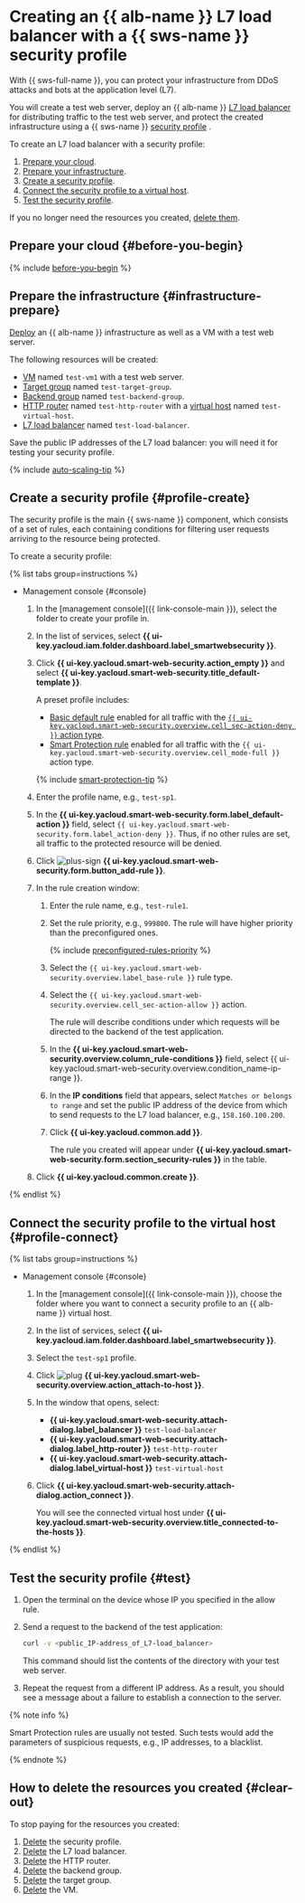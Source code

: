 # Creating an {{ alb-name }} L7 load balancer with a {{ sws-name }} security profile

With {{ sws-full-name }}, you can protect your infrastructure from DDoS attacks and bots at the application level (L7).

You will create a test web server, deploy an {{ alb-name }} [L7 load balancer](../application-load-balancer/concepts/application-load-balancer.md) for distributing traffic to the test web server, and protect the created infrastructure using a {{ sws-name }} [security profile](../smartwebsecurity/concepts/profiles.md) .

To create an L7 load balancer with a security profile:
1. [Prepare your cloud](#before-you-begin).
1. [Prepare your infrastructure](#infrastructure-prepare).
1. [Create a security profile](#profile-create).
1. [Connect the security profile to a virtual host](#profile-connect).
1. [Test the security profile](#test).

If you no longer need the resources you created, [delete them](#clear-out).

## Prepare your cloud {#before-you-begin}

{% include [before-you-begin](./_tutorials_includes/before-you-begin.md) %}

## Prepare the infrastructure {#infrastructure-prepare}

[Deploy](../application-load-balancer/quickstart.md) an {{ alb-name }} infrastructure as well as a VM with a test web server.

The following resources will be created:
* [VM](../compute/concepts/vm.md) named `test-vm1` with a test web server.
* [Target group](../application-load-balancer/concepts/target-group.md) named `test-target-group`.
* [Backend group](../application-load-balancer/concepts/backend-group.md) named `test-backend-group`.
* [HTTP router](../application-load-balancer/concepts/http-router.md) named `test-http-router` with a [virtual host](../application-load-balancer/concepts/http-router.md#virtual-host) named `test-virtual-host`.
* [L7 load balancer](../application-load-balancer/concepts/application-load-balancer.md) named `test-load-balancer`.

Save the public IP addresses of the L7 load balancer: you will need it for testing your security profile.

{% include [auto-scaling-tip](../_includes/smartwebsecurity/auto-scaling-tip.md) %}

## Create a security profile {#profile-create}

The security profile is the main {{ sws-name }} component, which consists of a set of rules, each containing conditions for filtering user requests arriving to the resource being protected.

To create a security profile:

{% list tabs group=instructions %}

- Management console {#console}

   1. In the [management console]({{ link-console-main }}), select the folder to create your profile in.
   1. In the list of services, select **{{ ui-key.yacloud.iam.folder.dashboard.label_smartwebsecurity }}**.
   1. Click **{{ ui-key.yacloud.smart-web-security.action_empty }}** and select **{{ ui-key.yacloud.smart-web-security.title_default-template }}**.

      A preset profile includes:
      * [Basic default rule](../smartwebsecurity/concepts/rules.md#base-rules) enabled for all traffic with the [`{{ ui-key.yacloud.smart-web-security.overview.cell_sec-action-deny }}` action type](../smartwebsecurity/concepts/rules.md#rule-action).
      * [Smart Protection rule](../smartwebsecurity/concepts/rules.md#smart-protection-rules) enabled for all traffic with the `{{ ui-key.yacloud.smart-web-security.overview.cell_mode-full }}` action type.

      {% include [smart-protection-tip](../_includes/smartwebsecurity/smart-protection-tip.md) %}

   1. Enter the profile name, e.g., `test-sp1`.
   1. In the **{{ ui-key.yacloud.smart-web-security.form.label_default-action }}** field, select `{{ ui-key.yacloud.smart-web-security.form.label_action-deny }}`. Thus, if no other rules are set, all traffic to the protected resource will be denied.
   1. Click ![plus-sign](../_assets/console-icons/plus.svg) **{{ ui-key.yacloud.smart-web-security.form.button_add-rule }}**.
   1. In the rule creation window:
      1. Enter the rule name, e.g., `test-rule1`.
      1. Set the rule priority, e.g., `999800`. The rule will have higher priority than the preconfigured ones.

         {% include [preconfigured-rules-priority](../_includes/smartwebsecurity/preconfigured-rules-priority.md) %}

      1. Select the `{{ ui-key.yacloud.smart-web-security.overview.label_base-rule }}` rule type.
      1. Select the `{{ ui-key.yacloud.smart-web-security.overview.cell_sec-action-allow }}` action.

         The rule will describe conditions under which requests will be directed to the backend of the test application.
      1. In the **{{ ui-key.yacloud.smart-web-security.overview.column_rule-conditions }}** field, select {{ ui-key.yacloud.smart-web-security.overview.condition_name-ip-range }}.
      1. In the **IP conditions** field that appears, select `Matches or belongs to range` and set the public IP address of the device from which to send requests to the L7 load balancer, e.g., `158.160.100.200`.
      1. Click **{{ ui-key.yacloud.common.add }}**.

         The rule you created will appear under **{{ ui-key.yacloud.smart-web-security.form.section_security-rules }}** in the table.
   1. Click **{{ ui-key.yacloud.common.create }}**.

{% endlist %}

## Connect the security profile to the virtual host {#profile-connect}

{% list tabs group=instructions %}

- Management console {#console}

   1. In the [management console]({{ link-console-main }}), choose the folder where you want to connect a security profile to an {{ alb-name }} virtual host.
   1. In the list of services, select **{{ ui-key.yacloud.iam.folder.dashboard.label_smartwebsecurity }}**.
   1. Select the `test-sp1` profile.
   1. Click ![plug](../_assets/console-icons/plug-connection.svg) **{{ ui-key.yacloud.smart-web-security.overview.action_attach-to-host }}**.
   1. In the window that opens, select:
      * **{{ ui-key.yacloud.smart-web-security.attach-dialog.label_balancer }}** `test-load-balancer`
      * **{{ ui-key.yacloud.smart-web-security.attach-dialog.label_http-router }}** `test-http-router`
      * **{{ ui-key.yacloud.smart-web-security.attach-dialog.label_virtual-host }}** `test-virtual-host`
   1. Click **{{ ui-key.yacloud.smart-web-security.attach-dialog.action_connect }}**.

      You will see the connected virtual host under **{{ ui-key.yacloud.smart-web-security.overview.title_connected-to-the-hosts }}**.

{% endlist %}

## Test the security profile {#test}

1. Open the terminal on the device whose IP you specified in the allow rule.
1. Send a request to the backend of the test application:

   ```bash
   curl -v <public_IP-address_of_L7-load_balancer>
   ```

   This command should list the contents of the directory with your test web server.

1. Repeat the request from a different IP address. As a result, you should see a message about a failure to establish a connection to the server.

{% note info %}

Smart Protection rules are usually not tested. Such tests would add the parameters of suspicious requests, e.g., IP addresses, to a blacklist.

{% endnote %}

## How to delete the resources you created {#clear-out}

To stop paying for the resources you created:
1. [Delete](../smartwebsecurity/operations/profile-delete.md) the security profile.
1. [Delete](../application-load-balancer/operations/application-load-balancer-delete.md) the L7 load balancer.
1. [Delete](../application-load-balancer/operations/http-router-delete.md) the HTTP router.
1. [Delete](../application-load-balancer/operations/backend-group-delete.md) the backend group.
1. [Delete](../application-load-balancer/operations/target-group-delete.md) the target group.
1. [Delete](../compute/operations/vm-control/vm-delete.md) the VM.
